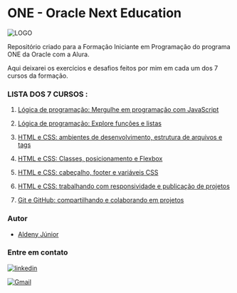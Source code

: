 # ONE - Oracle Next Education

![LOGO](https://www.oracle.com/a/ocom/img/rh03-one-br-logo.png)

Repositório criado para a Formação Iniciante em Programação do programa ONE da Oracle com a Alura.

Aqui deixarei os exercícios e desafios feitos por mim em cada um dos 7 cursos da formação.

### LISTA DOS 7 CURSOS :

1. [Lógica de programação: Mergulhe em programação com JavaScript](https://cursos.alura.com.br/certificate/juniorfilhobom/logica-programacao-mergulhe-programacao-javascript)

2. [Lógica de programação: Explore funções e listas](https://cursos.alura.com.br/user/juniorfilhobom/course/logica-programacao-funcoes-listas/certificate)

3. [HTML e CSS: ambientes de desenvolvimento, estrutura de arquivos e tags](https://cursos.alura.com.br/user/juniorfilhobom/course/html-css-ambiente-arquivos-tags/certificate)

4. [HTML e CSS: Classes, posicionamento e Flexbox](https://cursos.alura.com.br/user/juniorfilhobom/course/html-css-classes-posicionamento-flexbox/certificate)

5. [HTML e CSS: cabeçalho, footer e variáveis CSS](https://cursos.alura.com.br/certificate/juniorfilhobom/html-css-cabecalho-footer-variaveis-css)

6. [HTML e CSS: trabalhando com responsividade e publicação de projetos](https://cursos.alura.com.br/certificate/juniorfilhobom/html-css-responsividade-publicacao-projetos)

7. [Git e GitHub: compartilhando e colaborando em projetos](https://cursos.alura.com.br/certificate/juniorfilhobom/git-github-compartilhando-colaborando-projetos)

### Autor

- [Aldeny Júnior](https://github.com/aldenyjr)

### Entre em contato

[![linkedin](https://img.shields.io/badge/linkedin-0A66C2?style=for-the-badge&logo=linkedin&logoColor=white)](https://www.linkedin.com/in/aldenyjr/)

[![Gmail](https://img.shields.io/badge/Gmail-333333?style=for-the-badge&logo=gmail&logoColor=red)](mailto:aldenyjr.dev@gmaill.com)
